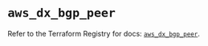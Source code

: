 # `aws_dx_bgp_peer`

Refer to the Terraform Registry for docs: [`aws_dx_bgp_peer`](https://registry.terraform.io/providers/hashicorp/aws/6.11.0/docs/resources/dx_bgp_peer).
